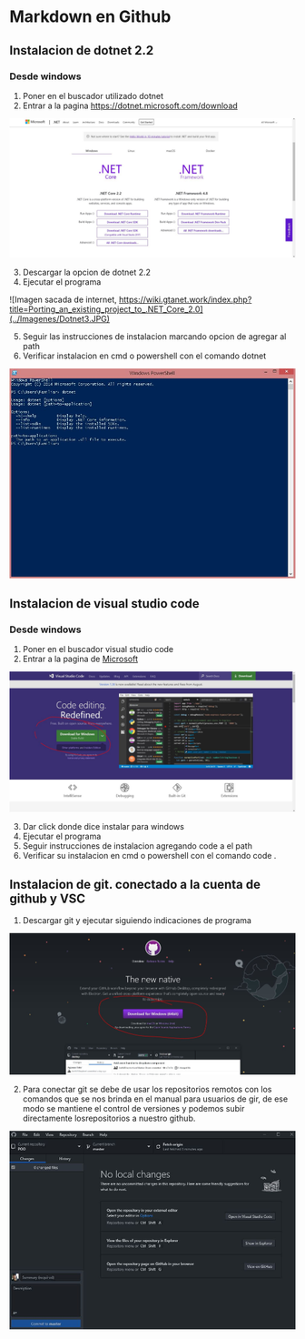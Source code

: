 # Markdown en Github

## Instalacion de dotnet 2.2

### Desde windows
1. Poner en el buscador utilizado dotnet
2. Entrar a la pagina https://dotnet.microsoft.com/download

![](../Imagenes/Dotnet1.JPG)

3. Descargar la opcion de dotnet 2.2 
4. Ejecutar el programa

![Imagen sacada de internet, https://wiki.gtanet.work/index.php?title=Porting_an_existing_project_to_.NET_Core_2.0](../Imagenes/Dotnet3.JPG)

5. Seguir las instrucciones de instalacion marcando opcion de agregar al path
6. Verificar instalacion en cmd o powershell con el comando dotnet

![](../Imagenes/Dotnet2.JPG)

## Instalacion de visual studio code
 
### Desde windows
1. Poner en el buscador visual studio code
2. Entrar a la pagina de [Microsoft](https://code.visualstudio.com/)

![](../Imagenes/Code.JPG)

3. Dar click donde dice instalar para windows
4. Ejecutar el programa
5. Seguir instrucciones de instalacion agregando code a el path
6. Verificar su instalacion en cmd o powershell con el comando code .

## Instalacion de git. conectado a la cuenta de github y VSC

1. Descargar git y ejecutar siguiendo indicaciones de programa

![](../Imagenes/Github1.JPG)

2. Para conectar git se debe de usar los repositorios remotos con los comandos que se nos
    brinda en el manual para usuarios de gir, de ese modo se mantiene el control de versiones
    y podemos subir directamente losrepositorios a nuestro github.

![](../Imagenes/Github2.JPG)